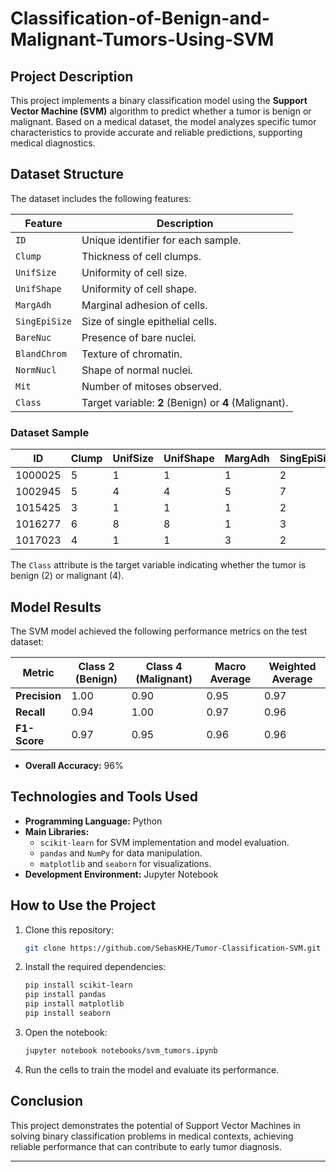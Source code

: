 # Classification-of-Benign-and-Malignant-Tumors-Using-SVM
## **Project Description**  
This project implements a binary classification model using the **Support Vector Machine (SVM)** algorithm to predict whether a tumor is benign or malignant. Based on a medical dataset, the model analyzes specific tumor characteristics to provide accurate and reliable predictions, supporting medical diagnostics.

## **Dataset Structure**  
The dataset includes the following features:  

| **Feature**       | **Description**                                                                        |
|--------------------|----------------------------------------------------------------------------------------|
| `ID`              | Unique identifier for each sample.                                                     |
| `Clump`           | Thickness of cell clumps.                                                              |
| `UnifSize`        | Uniformity of cell size.                                                               |
| `UnifShape`       | Uniformity of cell shape.                                                              |
| `MargAdh`         | Marginal adhesion of cells.                                                            |
| `SingEpiSize`     | Size of single epithelial cells.                                                       |
| `BareNuc`         | Presence of bare nuclei.                                                               |
| `BlandChrom`      | Texture of chromatin.                                                                  |
| `NormNucl`        | Shape of normal nuclei.                                                                |
| `Mit`             | Number of mitoses observed.                                                            |
| `Class`           | Target variable: **2** (Benign) or **4** (Malignant).                                  |

### **Dataset Sample**  
| ID       | Clump | UnifSize | UnifShape | MargAdh | SingEpiSize | BareNuc | BlandChrom | NormNucl | Mit | Class |
|----------|-------|----------|-----------|---------|-------------|---------|------------|----------|-----|-------|
| 1000025  | 5     | 1        | 1         | 1       | 2           | 1       | 3          | 1        | 1   | 2     |
| 1002945  | 5     | 4        | 4         | 5       | 7           | 10      | 3          | 2        | 1   | 2     |
| 1015425  | 3     | 1        | 1         | 1       | 2           | 2       | 3          | 1        | 1   | 2     |
| 1016277  | 6     | 8        | 8         | 1       | 3           | 4       | 3          | 7        | 1   | 2     |
| 1017023  | 4     | 1        | 1         | 3       | 2           | 1       | 3          | 1        | 1   | 2     |

The `Class` attribute is the target variable indicating whether the tumor is benign (2) or malignant (4).

## **Model Results**  
The SVM model achieved the following performance metrics on the test dataset:  

| Metric           | Class 2 (Benign) | Class 4 (Malignant) | Macro Average | Weighted Average |
|-------------------|------------------|---------------------|---------------|-------------------|
| **Precision**     | 1.00             | 0.90                | 0.95          | 0.97              |
| **Recall**        | 0.94             | 1.00                | 0.97          | 0.96              |
| **F1-Score**      | 0.97             | 0.95                | 0.96          | 0.96              |

- **Overall Accuracy:** 96%  

## **Technologies and Tools Used**  
- **Programming Language:** Python  
- **Main Libraries:**  
  - `scikit-learn` for SVM implementation and model evaluation.  
  - `pandas` and `NumPy` for data manipulation.  
  - `matplotlib` and `seaborn` for visualizations.  
- **Development Environment:** Jupyter Notebook  

## **How to Use the Project**  
1. Clone this repository:  
   ```bash
   git clone https://github.com/SebasKHE/Tumor-Classification-SVM.git
   ```
2. Install the required dependencies:  
   ```bash
   pip install scikit-learn
   pip install pandas
   pip install matplotlib
   pip install seaborn
   ```
3. Open the notebook:  
   ```bash
   jupyter notebook notebooks/svm_tumors.ipynb
   ```
4. Run the cells to train the model and evaluate its performance.

## **Conclusion**  
This project demonstrates the potential of Support Vector Machines in solving binary classification problems in medical contexts, achieving reliable performance that can contribute to early tumor diagnosis.

---
